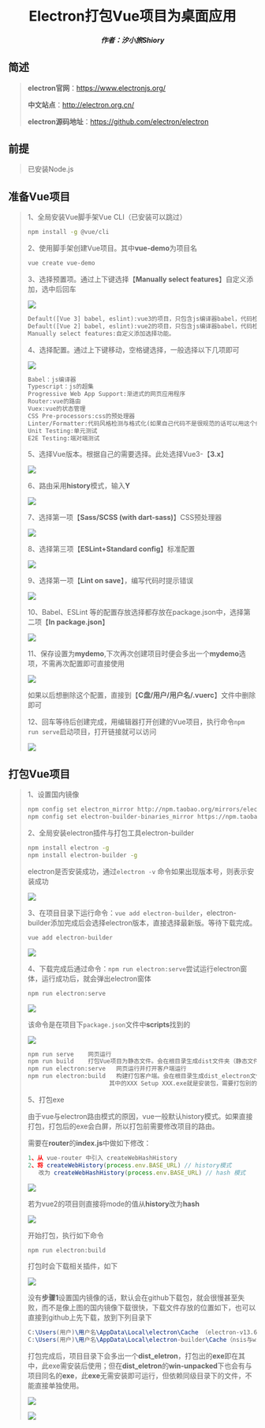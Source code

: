 <center><h1>Electron打包Vue项目为桌面应用</h1></center>

<center><h5>作者：汐小旅Shiory</h5></center>





## 简述

> **electron官网**：https://www.electronjs.org/
>
> **中文站点**：http://electron.org.cn/
>
> **electron源码地址**：https://github.com/electron/electron



## 前提

> 已安装Node.js



## 准备Vue项目

> 1、全局安装Vue脚手架Vue CLI（已安装可以跳过）
>
> ```bash
> npm install -g @vue/cli
> ```
>
> 
>
> 2、使用脚手架创建Vue项目。其中**vue-demo**为项目名
>
> ```bash
> vue create vue-demo
> ```
>
> 
>
> 3、选择预置项。通过上下键选择【**Manually select features**】自定义添加，选中后回车
>
> ![](img/Snipaste_2023-05-20_18-33-54.png)
>
> ```tex
> Default([Vue 3] babel, eslint):vue3的项目，只包含js编译器babel，代码检测工具eslint。
> Default([Vue 2] babel, eslint):vue2的项目，只包含js编译器babel，代码检测工具eslint。
> Manually select features:自定义添加选择功能。
> ```
>
> 
>
> 4、选择配置。通过上下键移动，空格键选择，一般选择以下几项即可
>
> ![](img/Snipaste_2023-05-20_18-54-56.png)
>
> ```tex
> Babel：js编译器
> Typescript：js的超集
> Progressive Web App Support:渐进式的网页应用程序
> Router:vue的路由
> Vuex:vue的状态管理
> CSS Pre-processors:css的预处理器
> Linter/Formatter:代码风格检测与格式化(如果自己代码不是很规范的话可以用这个约束下自己,也可不选择，按照自己的风格)
> Unit Testing:单元测试
> E2E Testing:端对端测试
> ```
>
> 
>
> 5、选择Vue版本。根据自己的需要选择。此处选择Vue3-【**3.x**】
>
> ![](img/Snipaste_2023-05-20_18-58-44.png)
>
> 
>
> 6、路由采用**history**模式，输入**Y**
>
> ![](img/Snipaste_2023-05-20_19-01-29.png)
>
> 
>
> 7、选择第一项【**Sass/SCSS (with dart-sass)**】CSS预处理器
>
> ![](img/Snipaste_2023-05-20_19-03-31.png)
>
> 
>
> 8、选择第三项【**ESLint+Standard config**】标准配置
>
> ![](img/Snipaste_2023-05-20_19-07-36.png)
>
> 
>
> 9、选择第一项【**Lint on save**】，编写代码时提示错误
>
> ![](img/Snipaste_2023-05-20_19-13-00.png)
>
> 
>
> 10、Babel、ESLint 等的配置存放选择都存放在package.json中，选择第二项【**In package.json**】
>
> ![](img/Snipaste_2023-05-20_19-16-28.png)
>
> 
>
> 11、保存设置为**mydemo**,下次再次创建项目时便会多出一个**mydemo**选项，不需再次配置即可直接使用
>
> ![](img/Snipaste_2023-05-20_19-19-14.png)
>
> 如果以后想删除这个配置，直接到【**C盘/用户/用户名/.vuerc**】文件中删除即可
>
> 
>
> 12、回车等待后创建完成，用编辑器打开创建的Vue项目，执行命令`npm run serve`启动项目，打开链接就可以访问
>
> ![](img/Snipaste_2023-05-20_19-33-40.png)



## 打包Vue项目

> 1、设置国内镜像
>
> ```bash
> npm config set electron_mirror http://npm.taobao.org/mirrors/electron/
> npm config set electron-builder-binaries_mirror https://npm.taobao.org/mirrors/electron-builder-binaries/
> ```
>
> 
>
> 2、全局安装electron插件与打包工具electron-builder
>
> ```bash
> npm install electron -g
> npm install electron-builder -g
> ```
>
> electron是否安装成功，通过`electron -v` 命令如果出现版本号，则表示安装成功
>
> ![](img/Snipaste_2023-05-20_19-39-08.png)
>
> 
>
> 3、在项目目录下运行命令：`vue add electron-builder`，electron-builder添加完成后会选择electron版本，直接选择最新版。等待下载完成。
>
> ```bash
> vue add electron-builder
> ```
>
> ![](img/Snipaste_2023-05-20_19-45-02.png)
>
> 
>
> 4、下载完成后通过命令：`npm run electron:serve`尝试运行electron窗体，运行成功后，就会弹出electron窗体
>
> ```bash
> npm run electron:serve
> ```
>
> ![](img/Snipaste_2023-05-20_20-06-42.png)
>
> 该命令是在项目下`package.json`文件中**scripts**找到的
>
> ![](img/Snipaste_2023-05-20_19-53-47.png)
>
> ```bash
> npm run serve    网页运行
> npm run build    打包Vue项目为静态文件。会在根目录生成dist文件夹（静态文件）
> npm run electron:serve   网页运行并打开客户端运行
> npm run electron:build   构建打包客户端。会在根目录生成dist_electron文件夹
> 						 其中的XXX Setup XXX.exe就是安装包，需要打包别的平台，macOS,Linux等，去electron官网查看
> ```
>
> 
>
> 5、打包exe
>
> 由于vue与electron路由模式的原因，vue一般默认history模式。如果直接打包，打包后的exe会白屏，所以打包前需要修改项目的路由。
>
> 需要在**router**的**index.js**中做如下修改：
>
> ```js
> 1、从 vue-router 中引入 createWebHashHistory
> 2、将 createWebHistory(process.env.BASE_URL) // history模式
>    改为 createWebHashHistory(process.env.BASE_URL) // hash 模式
> ```
>
> ![](img/Snipaste_2023-05-20_20-46-59.png)
>
> 若为vue2的项目则直接将mode的值从**history**改为**hash**
>
> ![](img/1769804-20220305224650339-279262940.png)
>
> 开始打包，执行如下命令
>
> ```bash
> npm run electron:build
> ```
>
> 打包时会下载相关插件，如下
>
> ![](img/Snipaste_2023-05-20_21-42-33.png)
>
> 没有**步骤1**设置国内镜像的话，默认会在github下载包，就会很慢甚至失败，而不是像上图的国内镜像下载很快，下载文件存放的位置如下，也可以直接到github上先下载，放到下列目录下
>
> ```tex
> C:\Users(用户)\用户名\AppData\Local\electron\Cache （electron-v13.6.9-win32-x64.zip）
> C:\Users(用户)\用户名\AppData\Local\electron-builder\Cache（nsis与winCodeSign）
> ```
>
> 
>
> 打包完成后，项目目录下会多出一个**dist_eletron**，打包出的**exe**即在其中，此exe需安装后使用；但在**dist_eletron**的**win-unpacked**下也会有与项目同名的**exe**，此**exe**无需安装即可运行，但依赖同级目录下的文件，不能直接单独使用。
>
> ![](img/Snipaste_2023-05-20_21-01-06.png)
>
> ![](img/Snipaste_2023-05-20_21-02-47.png)

